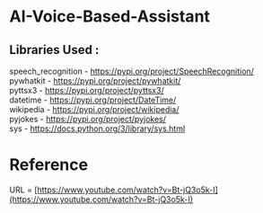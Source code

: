# AI-Voice-Based-Assistant

## Libraries Used :

speech_recognition - https://pypi.org/project/SpeechRecognition/  
pywhatkit - https://pypi.org/project/pywhatkit/     <br>
pyttsx3 - https://pypi.org/project/pyttsx3/         <br>
datetime - https://pypi.org/project/DateTime/       <br>
wikipedia - https://pypi.org/project/wikipedia/     <br>
pyjokes - https://pypi.org/project/pyjokes/         <br>
sys - https://docs.python.org/3/library/sys.html   



# Reference
URL = [https://www.youtube.com/watch?v=Bt-jQ3o5k-I](https://www.youtube.com/watch?v=Bt-jQ3o5k-I)

